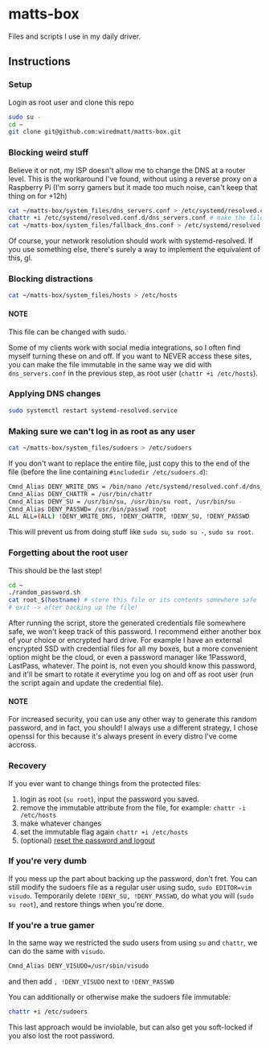 # matts-box

Files and scripts I use in my daily driver.

## Instructions

### Setup

Login as root user and clone this repo

```bash
sudo su -
cd ~
git clone git@github.com:wiredmatt/matts-box.git
```

### Blocking weird stuff

Believe it or not, my ISP doesn't allow me to change the DNS at a router level. This is the workaround I've found, without using a reverse proxy on a Raspberry Pi (I'm sorry gamers but it made too much noise, can't keep that thing on for +12h)

```bash
cat ~/matts-box/system_files/dns_servers.conf > /etc/systemd/resolved.conf.d/dns_servers.conf
chattr +i /etc/systemd/resolved.conf.d/dns_servers.conf # make the file immutable
cat ~/matts-box/system_files/fallback_dns.conf > /etc/systemd/resolved.conf.d/fallback_dns.conf
```

Of course, your network resolution should work with systemd-resolved. If you use something else, there's surely a way to implement the equivalent of this, gl.

### Blocking distractions

```bash
cat ~/matts-box/system_files/hosts > /etc/hosts
```

#### NOTE

This file can be changed with sudo.

Some of my clients work with social media integrations, so I often find myself turning these on and off.
If you want to NEVER access these sites, you can make the file immutable in the same way we did with `dns_servers.conf` in the previous step, as root user (`chattr +i /etc/hosts`).

### Applying DNS changes

```bash
sudo systemctl restart systemd-resolved.service
```

### Making sure we can't log in as root as any user

```bash
cat ~/matts-box/system_files/sudoers > /etc/sudoers
```

If you don't want to replace the entire file, just copy this to the end of the file (before the line containing `#includedir /etc/sudoers.d`):

```bash
Cmnd_Alias DENY_WRITE_DNS = /bin/nano /etc/systemd/resolved.conf.d/dns_servers.conf, /usr/bin/vim /etc/systemd/resolved.conf.d/dns_servers.conf, /usr/bin/vi /etc/systemd/resolved.conf.d/dns_servers.conf
Cmnd_Alias DENY_CHATTR = /usr/bin/chattr
Cmnd_Alias DENY_SU = /usr/bin/su, /usr/bin/su root, /usr/bin/su -
Cmnd_Alias DENY_PASSWD= /usr/bin/passwd root
ALL ALL=(ALL) !DENY_WRITE_DNS, !DENY_CHATTR, !DENY_SU, !DENY_PASSWD
```

This will prevent us from doing stuff like `sudo su`, `sudo su -`, `sudo su root`.

### Forgetting about the root user

This should be the last step!

```bash
cd ~
./random_password.sh
cat root_$(hostname) # store this file or its contents somewhere safe
# exit -> after backing up the file!
```

After running the script, store the generated credentials file somewhere safe, we won't keep track of this password. I recommend either another box of your choice or encrypted hard drive.
For example I have an external encrypted SSD with credential files for all my boxes, but a more convenient option might be the cloud, or even a password manager like 1Password, LastPass, whatever. The point is, not even you should know this password, and it'll be smart to rotate it everytime you log on and off as root user (run the script again and update the credential file).

#### NOTE

For increased security, you can use any other way to generate this random password, and in fact, you should! I always use a different strategy, I chose openssl for this because it's always present in every distro I've come accross.

### Recovery

If you ever want to change things from the protected files:

1. login as root (`su root`), input the password you saved.
2. remove the immutable attribute from the file, for example: `chattr -i /etc/hosts`
3. make whatever changes
4. set the immutable flag again `chattr +i /etc/hosts`
5. (optional) [reset the password and logout](#forgetting-about-the-root-user)

### If you're very dumb

If you mess up the part about backing up the password, don't fret. You can still modify the sudoers file as a regular user using sudo, `sudo EDITOR=vim visudo`. Temporarily delete `!DENY_SU, !DENY_PASSWD`, do what you will (`sudo su root`), and restore things when you're done.

### If you're a true gamer

In the same way we restricted the sudo users from using `su` and `chattr`, we can do the same with `visudo`.

```bash
Cmnd_Alias DENY_VISUDO=/usr/sbin/visudo
```

and then add `, !DENY_VISUDO` next to `!DENY_PASSWD`

You can additionally or otherwise make the sudoers file immutable:

```bash
chattr +i /etc/sudoers
```

This last approach would be inviolable, but can also get you soft-locked if you also lost the root password.

